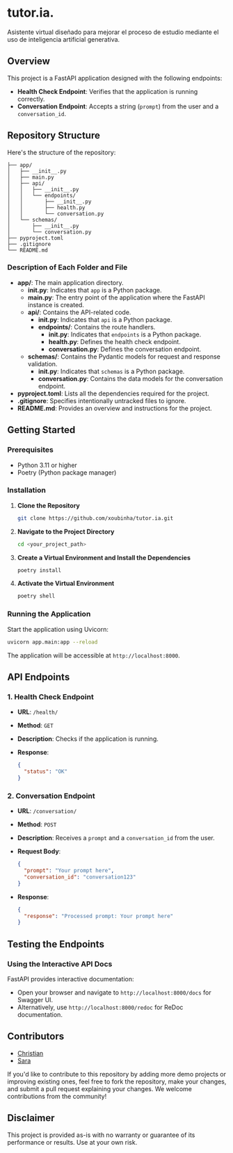 # tutor.ia.
Asistente virtual diseñado para mejorar el proceso de estudio mediante el uso de inteligencia artificial generativa.

## Overview

This project is a FastAPI application designed with the following endpoints:

- **Health Check Endpoint**: Verifies that the application is running correctly.
- **Conversation Endpoint**: Accepts a string (`prompt`) from the user and a `conversation_id`.

## Repository Structure

Here's the structure of the repository:

```
├── app/
│   ├── __init__.py
│   ├── main.py
│   ├── api/
│   │   ├── __init__.py
│   │   └── endpoints/
│   │       ├── __init__.py
│   │       ├── health.py
│   │       └── conversation.py
│   └── schemas/
│       ├── __init__.py
│       └── conversation.py
├── pyproject.toml
├── .gitignore
└── README.md
```

### Description of Each Folder and File

- **app/**: The main application directory.
  - **__init__.py**: Indicates that `app` is a Python package.
  - **main.py**: The entry point of the application where the FastAPI instance is created.
  - **api/**: Contains the API-related code.
    - **__init__.py**: Indicates that `api` is a Python package.
    - **endpoints/**: Contains the route handlers.
      - **__init__.py**: Indicates that `endpoints` is a Python package.
      - **health.py**: Defines the health check endpoint.
      - **conversation.py**: Defines the conversation endpoint.
  - **schemas/**: Contains the Pydantic models for request and response validation.
    - **__init__.py**: Indicates that `schemas` is a Python package.
    - **conversation.py**: Contains the data models for the conversation endpoint.
- **pyproject.toml**: Lists all the dependencies required for the project.
- **.gitignore**: Specifies intentionally untracked files to ignore.
- **README.md**: Provides an overview and instructions for the project.

## Getting Started

### Prerequisites

- Python 3.11 or higher
- Poetry (Python package manager)

### Installation

1. **Clone the Repository**

   ```bash
   git clone https://github.com/xoubinha/tutor.ia.git
   ```

2. **Navigate to the Project Directory**

   ```bash
   cd <your_project_path>
   ```

3. **Create a Virtual Environment and Install the Dependencies**

   ```bash
   poetry install
   ```

4. **Activate the Virtual Environment**

     ```bash
     poetry shell
     ```

### Running the Application

Start the application using Uvicorn:

```bash
uvicorn app.main:app --reload
```

The application will be accessible at `http://localhost:8000`.

## API Endpoints

### 1. Health Check Endpoint

- **URL**: `/health/`
- **Method**: `GET`
- **Description**: Checks if the application is running.
- **Response**:

  ```json
  {
    "status": "OK"
  }
  ```

### 2. Conversation Endpoint

- **URL**: `/conversation/`
- **Method**: `POST`
- **Description**: Receives a `prompt` and a `conversation_id` from the user.
- **Request Body**:

  ```json
  {
    "prompt": "Your prompt here",
    "conversation_id": "conversation123"
  }
  ```

- **Response**:

  ```json
  {
    "response": "Processed prompt: Your prompt here"
  }
  ```


## Testing the Endpoints

### Using the Interactive API Docs

FastAPI provides interactive documentation:

- Open your browser and navigate to `http://localhost:8000/docs` for Swagger UI.
- Alternatively, use `http://localhost:8000/redoc` for ReDoc documentation.

## Contributors
- [Christian](https://twitter.com/ccarballolozano)
- [Sara](https://twitter.com/sara_sanluis)

If you'd like to contribute to this repository by adding more demo projects or improving existing ones, feel free to fork the repository, make your changes, and submit a pull request explaining your changes. We welcome contributions from the community!

## Disclaimer
This project is provided as-is with no warranty or guarantee of its performance or results. Use at your own risk.